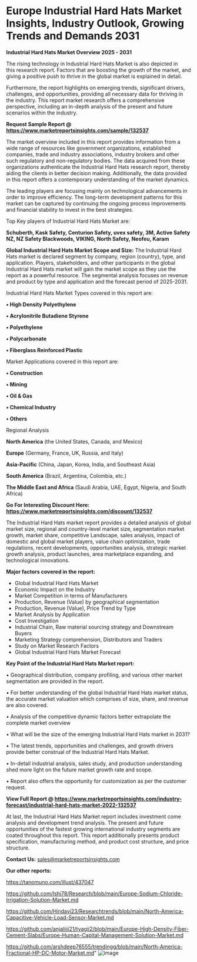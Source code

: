 # Europe Industrial Hard Hats Market Insights, Industry Outlook, Growing Trends and Demands 2031

<Strong> Industrial Hard Hats Market Overview 2025 - 2031</strong>

The rising technology in Industrial Hard Hats Market is also depicted in this research report. Factors that are boosting the growth of the market, and giving a positive push to thrive in the global market is explained in detail.

Furthermore, the report highlights on emerging trends, significant drivers, challenges, and opportunities, providing all necessary data for thriving in the industry. This report market research offers a comprehensive perspective, including an in-depth analysis of the present and future scenarios within the industry.

<strong>Request Sample Report @ <a href=https://www.marketreportsinsights.com/sample/132537>https://www.marketreportsinsights.com/sample/132537</a></strong>

The market overview included in this report provides information from a wide range of resources like government organizations, established companies, trade and industry associations, industry brokers and other such regulatory and non-regulatory bodies. The data acquired from these organizations authenticate the Industrial Hard Hats research report, thereby aiding the clients in better decision making. Additionally, the data provided in this report offers a contemporary understanding of the market dynamics.

The leading players are focusing mainly on technological advancements in order to improve efficiency. The long-term development patterns for this market can be captured by continuing the ongoing process improvements and financial stability to invest in the best strategies.

Top Key players of Industrial Hard Hats Market are:

<strong>Schuberth, Kask Safety, Centurion Safety, uvex safety, 3M, Active Safety NZ, NZ Safety Blackwoods, VIKING, North Safety, Neofeu, Karam</strong>

<strong><b>Global Industrial Hard Hats Market Scope and Size:</b></strong>
The Industrial Hard Hats market is declared segment by company, region (country), type, and application. Players, stakeholders, and other participants in the global Industrial Hard Hats market will gain the market scope as they use the report as a powerful resource. The segmental analysis focuses on revenue and product by type and application and the forecast period of 2025-2031.

Industrial Hard Hats Market Types covered in this report are:

<strong>• High Density Polyethylene

• Acrylonitrile Butadiene Styrene

• Polyethylene

• Polycarbonate

• Fiberglass Reinforced Plastic</strong>

Market Applications covered in this report are:

<strong>• Construction

• Mining

• Oil & Gas

• Chemical Industry

• Others</strong> 

Regional Analysis

<strong>North America</strong> (the United States, Canada, and Mexico)

<strong>Europe</strong> (Germany, France, UK, Russia, and Italy)

<strong>Asia-Pacific</strong> (China, Japan, Korea, India, and Southeast Asia)

<strong>South America</strong> (Brazil, Argentina, Colombia, etc.)

<strong>The Middle East and Africa</strong> (Saudi Arabia, UAE, Egypt, Nigeria, and South Africa)

<strong>Go For Interesting Discount Here: <a href=https://www.marketreportsinsights.com/discount/132537>https://www.marketreportsinsights.com/discount/132537</a></strong>

The Industrial Hard Hats market report provides a detailed analysis of global market size, regional and country-level market size, segmentation market growth, market share, competitive Landscape, sales analysis, impact of domestic and global market players, value chain optimization, trade regulations, recent developments, opportunities analysis, strategic market growth analysis, product launches, area marketplace expanding, and technological innovations.

<strong><b>Major factors covered in the report:</b></strong>
<ul>
  <li>Global Industrial Hard Hats Market </li>
  <li>Economic Impact on the Industry</li>
  <li>Market Competition in terms of Manufacturers</li>
  <li>Production, Revenue (Value) by geographical segmentation</li>
  <li>Production, Revenue (Value), Price Trend by Type</li>
  <li>Market Analysis by Application</li>
  <li>Cost Investigation</li>
  <li>Industrial Chain, Raw material sourcing strategy and Downstream Buyers</li>
  <li>Marketing Strategy comprehension, Distributors and Traders</li>
  <li>Study on Market Research Factors</li>
  <li>Global Industrial Hard Hats Market Forecast</li>
</ul>

<strong><b>Key Point of the Industrial Hard Hats Market report:</b></strong>

• Geographical distribution, company profiling, and various other market segmentation are provided in the report.

• For better understanding of the global Industrial Hard Hats market status, the accurate market valuation which comprises of size, share, and revenue are also covered.

• Analysis of the competitive dynamic factors better extrapolate the complete market overview

• What will be the size of the emerging Industrial Hard Hats market in 2031?

• The latest trends, opportunities and challenges, and growth drivers provide better construal of the Industrial Hard Hats Market.

• In-detail industrial analysis, sales study, and production understanding shed more light on the future market growth rate and scope.

• Report also offers the opportunity for customization as per the customer request.

<strong><b>View Full Report @ <a href=https://www.marketreportsinsights.com/industry-forecast/industrial-hard-hats-market-2022-132537>https://www.marketreportsinsights.com/industry-forecast/industrial-hard-hats-market-2022-132537</a></b></strong>


At last, the Industrial Hard Hats Market report includes investment come analysis and development trend analysis. The present and future opportunities of the fastest growing international industry segments are coated throughout this report. This report additionally presents product specification, manufacturing method, and product cost structure, and price structure.

<strong>Contact Us:</strong>
sales@marketreportsinsights.com

<strong>Our other reports:</strong>

<a href=https://tanomuno.com/illust/437047>https://tanomuno.com/illust/437047</a>

<a href=https://github.com/Ishi78/Research/blob/main/Europe-Sodium-Chloride-Irrigation-Solution-Market.md>https://github.com/Ishi78/Research/blob/main/Europe-Sodium-Chloride-Irrigation-Solution-Market.md</a>

<a href=https://github.com/Hindavi23/Researchtrends/blob/main/North-America-Capacitive-Vehicle-Load-Sensor-Market.md>https://github.com/Hindavi23/Researchtrends/blob/main/North-America-Capacitive-Vehicle-Load-Sensor-Market.md</a>

<a href=https://github.com/anjaliiii21/tyagii2/blob/main/Europe-High-Density-Fiber-Cement-Slabs/Europe-Human-Capital-Management-Solution-Market.md>https://github.com/anjaliiii21/tyagii2/blob/main/Europe-High-Density-Fiber-Cement-Slabs/Europe-Human-Capital-Management-Solution-Market.md</a>

<a href=https://github.com/arshdeep76555/trendingg/blob/main/North-America-Fractional-HP-DC-Motor-Market.md>https://github.com/arshdeep76555/trendingg/blob/main/North-America-Fractional-HP-DC-Motor-Market.md</a>"
![image](https://github.com/user-attachments/assets/38fd7d49-24f3-40b2-b036-678232f65bed)
